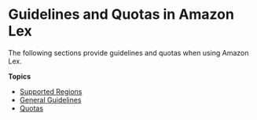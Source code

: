 # Guidelines and Quotas in Amazon Lex<a name="guidelines-and-limits"></a>

The following sections provide guidelines and quotas when using Amazon Lex\.

**Topics**
+ [Supported Regions](supported-regions.md)
+ [General Guidelines](gl-guidelines.md)
+ [Quotas](gl-limits.md)